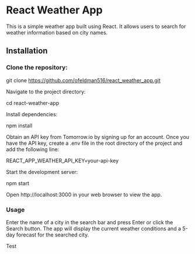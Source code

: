 # React Weather App

This is a simple weather app built using React. It allows users to search for weather information based on city names.

## Installation

### Clone the repository:

git clone https://github.com/ofeldman516/react_weather_app.git

Navigate to the project directory:

cd react-weather-app

Install dependencies:

npm install

Obtain an API key from Tomorrow.io by signing up for an account. Once you have the API key, create a .env file in the root directory of the project and add the following line:

REACT_APP_WEATHER_API_KEY=your-api-key

Start the development server:

npm start

Open http://localhost:3000 in your web browser to view the app.

### Usage
Enter the name of a city in the search bar and press Enter or click the Search button.
The app will display the current weather conditions and a 5-day forecast for the searched city.

Test
